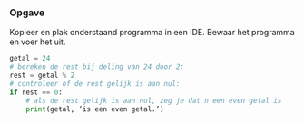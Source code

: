 ### Opgave

Kopieer en plak onderstaand programma in een IDE. Bewaar het programma en voer het uit.

```python
getal = 24
# bereken de rest bij deling van 24 door 2:
rest = getal % 2
# controleer of de rest gelijk is aan nul:
if rest == 0:
    # als de rest gelijk is aan nul, zeg je dat n een even getal is
    print(getal, ’is een even getal.’)
```
